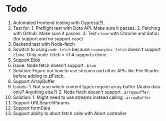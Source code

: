 # Todo

1. Automated frontend testing with Cypress(?).
  1. Test for:
    1. Preflight test with Dota API. Make sure it passes.
    2. Fetching with Github. Make sure it passes.
    3. Test `clone` with Chrome and Safari (for support and no support case)
2. Backend test with Node-fetch
  1. Sswitch to using `node-fetch` because `isomorphic-fetch` doesn't support `clone`. Only node-fetch > v1.4 supports clone.
3. Support Blob
  1. Issue: Node fetch doesn't support `.blob`
  2. Solution: Figure out how to use streams and other APIs like File Reader before adding to zlFetch.
4. Support ArrayBuffer
  1. Issues:
    1. Not sure which content types require array buffer (Audio data only? Anything else?)
    2. Node fetch doesn't support `.arrayBuffer`.
  2. Solution:
    1. Might need to use streams instead calling `.arrayBuffer`
5. Support URLSearchParams
6. Support formData
7. Support ability to abort fetch calls with Abort controller
